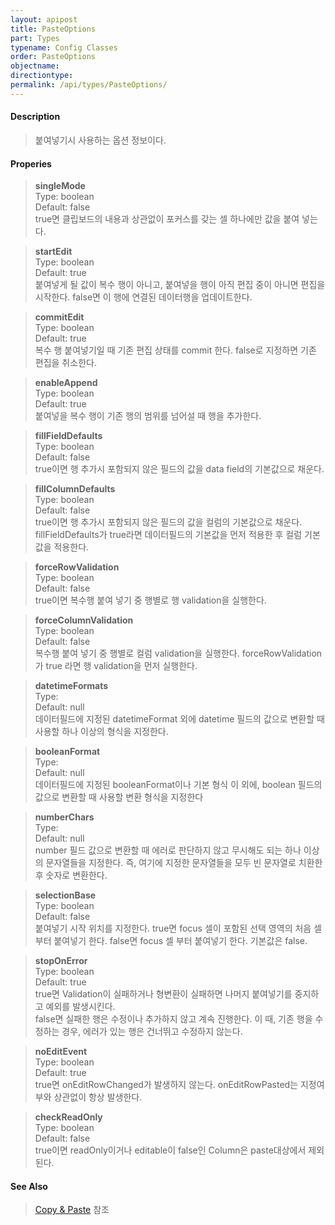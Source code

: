 ```yaml
---
layout: apipost
title: PasteOptions
part: Types
typename: Config Classes
order: PasteOptions
objectname: 
directiontype: 
permalink: /api/types/PasteOptions/
---
```



#### Description

> 붙여넣기시 사용하는 옵션 정보이다.  

#### Properies

> **singleMode**  
> Type: boolean  
> Default: false  
> true면 클립보드의 내용과 상관없이 포커스를 갖는 셀 하나에만 값을 붙여 넣는다.  

> **startEdit**  
> Type: boolean  
> Default: true  
> 붙여넣게 될 값이 복수 행이 아니고, 붙여넣을 행이 아직 편집 중이 아니면 편집을 시작한다. false면 이 행에 연결된 데이터행을 업데이트한다.

> **commitEdit**  
> Type: boolean  
> Default: true  
> 복수 행 붙여넣기일 때 기존 편집 상태를 commit 한다. false로 지정하면 기존 편집을 취소한다. 

> **enableAppend**  
> Type: boolean  
> Default: true  
> 붙여넣을 복수 행이 기존 행의 범위를 넘어설 때 행을 추가한다.  

> **fillFieldDefaults**  
> Type: boolean  
> Default: false  
> true이면 행 추가시 포함되지 않은 필드의 값을 data field의 기본값으로 채운다.  

> **fillColumnDefaults**  
> Type: boolean  
> Default: false  
> true이면 행 추가시 포함되지 않은 필드의 값을 컬럼의 기본값으로 채운다. fillFieldDefaults가   true라면 데이터필드의 기본값을 먼저 적용한 후 컬럼 기본값을 적용한다.  

> **forceRowValidation**  
> Type: boolean  
> Default: false  
> true이면 복수행 붙여 넣기 중 행별로 행 validation을 실행한다.  

> **forceColumnValidation**  
> Type: boolean  
> Default: false  
> 복수행 붙여 넣기 중 행별로 컬럼 validation을 실행한다. forceRowValidation가 true 라면 행 validation을 먼저 실행한다.

> **datetimeFormats**  
> Type:  
> Default: null  
> 데이터필드에 지정된 datetimeFormat 외에 datetime 필드의 값으로 변환할 때 사용할 하나 이상의 형식을 지정한다.

> **booleanFormat**  
> Type:  
> Default: null  
> 데이터필드에 지정된 booleanFormat이나 기본 형식 이 외에, boolean 필드의 값으로 변환할 때 사용할 변환 형식을 지정한다

> **numberChars**  
> Type:  
> Default: null  
> number 필드 값으로 변환할 때 에러로 판단하지 않고 무시해도 되는 하나 이상의 문자열들을 지정한다. 즉, 여기에 지정한 문자열들을 모두 빈 문자열로 치환한 후 숫자로 변환한다.

> **selectionBase**  
> Type: boolean  
> Default: false  
> 붙여넣기 시작 위치를 지정한다. true면 focus 셀이 포함된 선택 영역의 처음 셀부터 붙여넣기 한다. false면 focus 셀 부터 붙여넣기 한다. 기본값은 false.

> **stopOnError**  
> Type: boolean  
> Default: true  
> true면 Validation이 실패하거나 형변환이 실패하면 나머지 붙여넣기를 중지하고 예외를 발생시킨다.  
> false면 실패한 행은 수정이나 추가하지 않고 계속 진행한다. 이 때, 기존 행을 수정하는 경우, 에러가 있는 행은 건너뛰고 수정하지 않는다.   

> **noEditEvent**  
> Type: boolean  
> Default: true  
> true면 onEditRowChanged가 발생하지 않는다. onEditRowPasted는 지정여부와 상관없이 항상 발생한다.  

> **checkReadOnly**  
> Type: boolean  
> Default: false  
> true이면 readOnly이거나 editable이 false인 Column은 paste대상에서 제외된다.     

#### See Also

> [Copy & Paste](http://demo.realgrid.net/Demo/CopyAndPaste) 참조

  